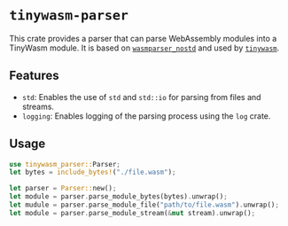 # `tinywasm-parser`

This crate provides a parser that can parse WebAssembly modules into a TinyWasm module. It is based on
[`wasmparser_nostd`](https://crates.io/crates/wasmparser_nostd) and used by [`tinywasm`](https://crates.io/crates/tinywasm).

## Features

- `std`: Enables the use of `std` and `std::io` for parsing from files and streams.
- `logging`: Enables logging of the parsing process using the `log` crate.

## Usage

```rust
use tinywasm_parser::Parser;
let bytes = include_bytes!("./file.wasm");

let parser = Parser::new();
let module = parser.parse_module_bytes(bytes).unwrap();
let mudule = parser.parse_module_file("path/to/file.wasm").unwrap();
let module = parser.parse_module_stream(&mut stream).unwrap();
```
